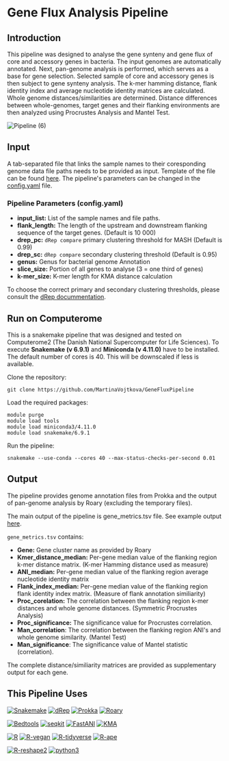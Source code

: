 # Gene Flux Analysis Pipeline

## Introduction 
This pipeline was designed to analyse the gene synteny and gene flux of core and accessory genes in bacteria. The input genomes are automatically annotated. Next, pan-genome analysis is performed, which serves as a base for gene selection. Selected sample of core and accessory genes is then subject to gene synteny analysis. The k-mer hamming distance, flank identity index  and average nucleotide identity matrices are calculated. Whole genome distances/similarities are determined. Distance differences between whole-genomes, target genes and their flanking environments are then analyzed using Procrustes Analysis and Mantel Test. 


![Pipeline (6)](https://github.com/MartinaVojtkova/GeneFluxPipeline/assets/101507399/5626e01e-c0aa-4718-9626-07bda83bb730)



## Input
A tab-separated file that links the sample names to their coresponding genome data file paths needs to be provided as input. Template of the file can be found [here](templates/input_template.tsv).
The pipeline's parameters can be changed in the [config.yaml](config.yaml) file. 

### Pipeline Parameters (config.yaml)
- **input_list:** List of the sample names and file paths. 
- **flank_length:** The length of the upstream and downstream flanking sequence of the target genes. (Default is 10 000)
- **drep_pc:**  `dRep compare` primary clustering threshold for MASH (Default is 0.99) 
- **drep_sc:** `dRep compare` secondary clustering threshold (Default is 0.95) 
- **genus:**  Genus for bacterial genome Annotation
- **slice_size:** Portion of all genes to analyse (3 = one third of genes)
- **k-mer_size:** K-mer length for KMA distance calculation

To choose the correct primary and secondary clustering thresholds, please consult the [dRep docummentation](https://drep.readthedocs.io/en/latest/overview.html).

## Run on Computerome
This is a snakemake pipeline that was designed and tested on Computerome2 (The Danish National Supercomputer for Life Sciences). 
To execute **Snakemake (v 6.9.1)** and **Miniconda (v 4.11.0)** have to be installed. The default number of cores is 40. This will be downscaled if less is available. 

Clone the repository: 
```
git clone https://github.com/MartinaVojtkova/GeneFluxPipeline
```
Load the required packages: 
```
module purge
module load tools
module load miniconda3/4.11.0  
module load snakemake/6.9.1
```
Run the pipeline: 
```
snakemake --use-conda --cores 40 --max-status-checks-per-second 0.01
```
## Output 
The pipeline provides genome annotation files from Prokka and the output of pan-genome analysis by Roary (excluding the temporary files).

The main output of the pipeline is gene_metrics.tsv file. See example output [here](templates/gene_metrics_example.tsv). 

`gene_metrics.tsv` contains: 
- **Gene:** Gene cluster name as provided by Roary 
- **Kmer_distance_median:** Per-gene median value of the flanking region k-mer distance matrix. (K-mer Hamming distance used as measure)
- **ANI_median:** Per-gene median value of the flanking region average nucleotide identity matrix
- **Flank_index_median:** Per-gene median value of the flanking region flank identity index matrix. (Measure of flank annotation similiarity)
- **Proc_corelation:** The correlation between the flanking region k-mer distances and whole genome distances. (Symmetric Procrustes Analysis)
- **Proc_significance:** The significance value for Procrustes correlation.
- **Man_correlation**: The correlation between the flanking region ANI's and whole genome similarity. (Mantel Test)
- **Man_significance**: The significance value of Mantel statistic (correlation).

The complete distance/similiarity matrices are provided as supplementary output for each gene.  

## This Pipeline Uses 
[![Snakemake](https://img.shields.io/badge/snakemake-≥6.9.1-brightgreen.svg?style=flat)](https://snakemake.readthedocs.io)
[![dRep](https://img.shields.io/badge/dRep-≥3.4.5-brightgreen.svg?style=flat)](https://drep.readthedocs.io/en/latest/)
[![Prokka](https://img.shields.io/badge/Prokka-≥1.14.6-brightgreen.svg?style=flat)](https://github.com/tseemann/prokka)
[![Roary](https://img.shields.io/badge/Roary-≥3.13.0-brightgreen.svg?style=flat)](https://sanger-pathogens.github.io/Roary/)

[![Bedtools](https://img.shields.io/badge/Bedtools-≥2.27.1-brightgreen.svg?style=flat)](https://bedtools.readthedocs.io/en/latest/)
[![seqkit](https://img.shields.io/badge/seqkit-≥2.1.0-brightgreen.svg?style=flat)](https://bioinf.shenwei.me/seqkit/)
[![FastANI](https://img.shields.io/badge/FastANI-≥1.34.0-brightgreen.svg?style=flat)](https://github.com/ParBLiSS/FastANI)
[![KMA](https://img.shields.io/badge/KMA-≥1.4.0-brightgreen.svg?style=flat)](https://bitbucket.org/genomicepidemiology/kma/src/master/)

[![R](https://img.shields.io/badge/R-≥4.1.3-brightgreen.svg?style=flat)](https://www.r-project.org/)
[![R-vegan](https://img.shields.io/badge/R_vegan-≥2.6.0-brightgreen.svg?style=flat)](https://anaconda.org/conda-forge/r-vegan)
[![R-tidyverse](https://img.shields.io/badge/R_tidyverse-≥1.3.2-brightgreen.svg?style=flat)](https://www.tidyverse.org/packages/)
[![R-ape](https://img.shields.io/badge/R_ape-≥5.6.0-brightgreen.svg?style=flat)](https://cran.r-project.org/web/packages/ape/index.html)

[![R-reshape2](https://img.shields.io/badge/R_reshape2-≥1.4.4-brightgreen.svg?style=flat)](https://anaconda.org/conda-forge/r-reshape2)
[![python3](https://img.shields.io/badge/python-≥3.7-brightgreen.svg?style=flat)](https://www.python.org/downloads/)
